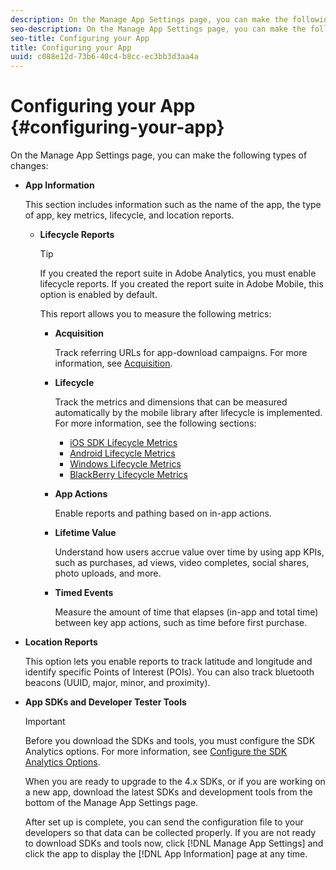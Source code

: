 ```yaml
---
description: On the Manage App Settings page, you can make the following types of changes 
seo-description: On the Manage App Settings page, you can make the following types of changes 
seo-title: Configuring your App
title: Configuring your App
uuid: c088e12d-73b6-40c4-b8cc-ec3bb3d3aa4a
---
```


# Configuring your App {#configuring-your-app}

On the Manage App Settings page, you can make the following types of changes:

* **App Information**

  This section includes information such as the name of the app, the type of app, key metrics, lifecycle, and location reports.

  * **Lifecycle Reports**

      >[!TIP]
      >
      >If you created the report suite in Adobe Analytics, you must enable lifecycle reports. If you created the report suite in Adobe Mobile, this option is enabled by default.

    This report allows you to measure the following metrics:

    * **Acquisition** 
  
      Track referring URLs for app-download campaigns. For more information, see [Acquisition](/help/using/acquisition-main/acquisition-main.md). 

    * **Lifecycle** 

      Track the metrics and dimensions that can be measured automatically by the mobile library after lifecycle is implemented. For more information, see the following sections:

      * [iOS SDK Lifecycle Metrics](/help/ios/metrics.md) 
      * [Android Lifecycle Metrics](/help/android/metrics.md) 
      * [Windows Lifecycle Metrics](/help/universal-windows/metrics.md) 
      * [BlackBerry Lifecycle Metrics](/help/blackberry/metrics.md)

    * **App Actions**

      Enable reports and pathing based on in-app actions. 
  
    * **Lifetime Value**

      Understand how users accrue value over time by using app KPIs, such as purchases, ad views, video completes, social shares, photo uploads, and more. 
  
    * **Timed Events**

      Measure the amount of time that elapses (in-app and total time) between key app actions, such as time before first purchase.

* **Location Reports**

  This option lets you enable reports to track latitude and longitude and identify specific Points of Interest (POIs). You can also track bluetooth beacons (UUID, major, minor, and proximity). 

* **App SDKs and Developer Tester Tools**

  >[!IMPORTANT]
  >
  >Before you download the SDKs and tools, you must configure the SDK Analytics options. For more information, see [Configure the SDK Analytics Options](/help/using/c-manage-app-settings/c-mob-confg-app/t-config-analytics/t-config-analytics.md).

  When you are ready to upgrade to the 4.x SDKs, or if you are working on a new app, download the latest SDKs and development tools from the bottom of the Manage App Settings page.

  After set up is complete, you can send the configuration file to your developers so that data can be collected properly. If you are not ready to download SDKs and tools now, click [!DNL Manage App Settings] and click the app to display the [!DNL App Information] page at any time.
